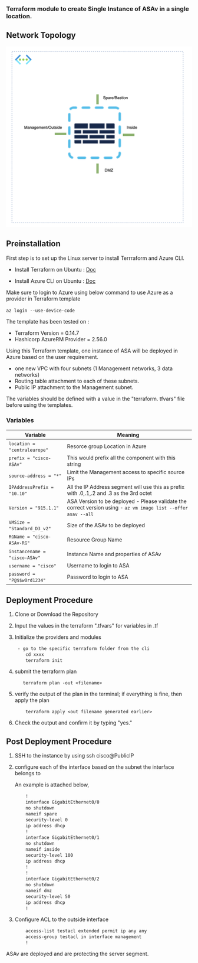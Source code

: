 ### Terraform module to create Single Instance of ASAv in a single location.

## Network Topology

![Network Topology ](images/SingleInstanceASA-Deployment.png)


## Preinstallation

First step is to set up the Linux server to install Terrraform and Azure CLI.

- Install Terraform on Ubuntu : [Doc](https://www.terraform.io/docs/cli/install/apt.html)

- Install Azure CLI on Ubuntu : [Doc](https://docs.microsoft.com/en-us/cli/azure/install-azure-cli-linux?pivots=apt)

Make sure to login to Azure using below command to use Azure as a provider in Terraform template

`az login --use-device-code`

The template has been tested on :

- Terraform Version =  0.14.7
- Hashicorp AzureRM Provider = 2.56.0

Using this Terraform template, one instance of ASA will be deployed in Azure based on the user requirement.

- one new VPC with four subnets (1 Management networks, 3 data networks)
- Routing table attachment to each of these subnets.
- Public IP attachment to the Management subnet.

The variables should be defined with a value in the "terraform. tfvars" file before using the templates.

### Variables

| Variable | Meaning |
| --- | --- |
| `location = "centraleurope"` | Resorce group Location in Azure |
| `prefix = "cisco-ASAv"` | This would prefix all the component with this string |
| `source-address = "*"` | Limit the Management access to specific source IPs |
| `IPAddressPrefix = "10.10"` | All the IP Address segment will use this as prefix with .0,.1,.2 and .3 as the 3rd octet |
| `Version = "915.1.1"` | ASA Version to be deployed - Please validate the correct version using - `az vm image list --offer asav --all` |\
| `VMSize = "Standard_D3_v2"` | Size of the ASAv to be deployed |
| `RGName = "cisco-ASAv-RG"` | Resource Group Name |
| `instancename = "cisco-ASAv"` | Instance Name and properties of ASAv |
| `username = "cisco"` | Username to login to ASA |
| `password = "P@$$w0rd1234"` | Password to login to ASA |

## Deployment Procedure

1) Clone or Download the Repository
2) Input the values in the terraform ".tfvars" for variables in .tf
3) Initialize the providers and modules

    ```asa
     - go to the specific terraform folder from the cli
        cd xxxx
        terraform init
    ```

4) submit the terraform plan

    ```asa
       terraform plan -out <filename>
    ```

5) verify the output of the plan in the terminal; if everything is fine, then apply the plan

    ```asa
        terraform apply <out filename generated earlier>
    ```

6) Check the output and confirm it by typing "yes."

## Post Deployment Procedure

1) SSH to the instance by using ssh cisco@PublicIP

2) configure each of the interface based on the subnet the interface belongs to

    An example is attached below,

    ```asa
        !
        interface GigabitEthernet0/0
        no shutdown
        nameif spare
        security-level 0
        ip address dhcp
        !
        interface GigabitEthernet0/1
        no shutdown
        nameif inside
        security-level 100
        ip address dhcp
        !
        !
        interface GigabitEthernet0/2
        no shutdown
        nameif dmz
        security-level 50
        ip address dhcp
        !
    ```

3) Configure ACL to the outside interface

    ```asa
        access-list testacl extended permit ip any any
        access-group testacl in interface management
        !
    ```

ASAv are deployed and are protecting the server segment.
